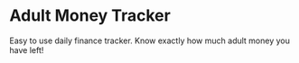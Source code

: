 # Adult Money Tracker
Easy to use daily finance tracker. Know exactly how much adult money you have left!
